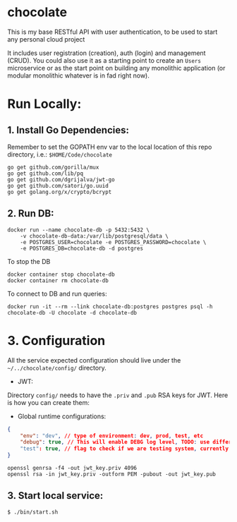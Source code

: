 # chocolate
This is my base RESTful API with user authentication, to be used to start any personal cloud project

It includes user registration (creation), auth (login) and management (CRUD).
You could also use it as a starting point to create an `Users` microservice or as the start point on building any monolithic application (or modular monolithic whatever is in fad right now).


# Run Locally:

## 1. Install Go Dependencies:

Remember to set the GOPATH env var to the local location of this repo directory, i.e.: `$HOME/Code/chocolate`

```
go get github.com/gorilla/mux
go get github.com/lib/pq
go get github.com/dgrijalva/jwt-go
go get github.com/satori/go.uuid
go get golang.org/x/crypto/bcrypt
```

## 2. Run DB:
```        
docker run --name chocolate-db -p 5432:5432 \
    -v chocolate-db-data:/var/lib/postgresql/data \
    -e POSTGRES_USER=chocolate -e POSTGRES_PASSWORD=chocolate \
    -e POSTGRES_DB=chocolate-db -d postgres
```

To stop the DB
```
docker container stop chocolate-db
docker container rm chocolate-db
```

To connect to DB and run queries:
```
docker run -it --rm --link chocolate-db:postgres postgres psql -h chocolate-db -U chocolate -d chocolate-db
```

# 3. Configuration

All the service expected configuration should live under the `~/../chocolate/config/` directory.


* JWT:

Directory `config/` needs to have the `.priv` and `.pub` RSA keys for JWT. Here is how you can create them:

* Global runtime configurations:
```json
{
    "env": "dev", // type of environment: dev, prod, test, etc
    "debug": true, // This will enable DEBG log level, TODO: use different log levels not only debug
    "test": true, // flag to check if we are testing system, currently only used to not send the confirmation email
}
```


```
openssl genrsa -f4 -out jwt_key.priv 4096
openssl rsa -in jwt_key.priv -outform PEM -pubout -out jwt_key.pub
```






## 3. Start local service:
    
 `$ ./bin/start.sh`
    

